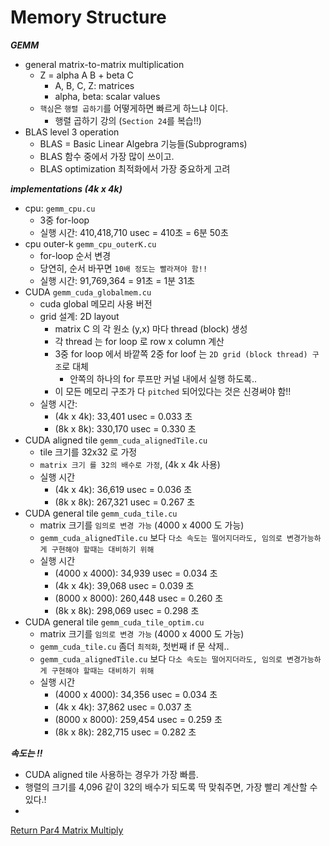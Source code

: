 # Memory Structure

***GEMM***
- general matrix-to-matrix multiplication
  - Z = alpha A B + beta C
    - A, B, C, Z: matrices
    - alpha, beta: scalar values
  - `핵심`은 `행렬 곱하기`를 어떻게하면 빠르게 하느냐 이다.
    - 행렬 곱하기 강의 (`Section 24`를 복습!!)
- BLAS level 3 operation
  - BLAS = Basic Linear Algebra 기능들(Subprograms)
  - BLAS 함수 중에서 가장 많이 쓰이고.
  - BLAS optimization 최적화에서 가장 중요하게 고려

***implementations (4k x 4k)***
- cpu: `gemm_cpu.cu`
  - 3중 for-loop
  - 실행 시간: 410,418,710 usec = 410초 = 6분 50초
- cpu outer-k `gemm_cpu_outerK.cu`
  - for-loop 순서 변경
  - 당연히, 순서 바꾸면 `10배 정도는 빨라져야 함!!`
  - 실행 시간: 91,769,364 = 91초 = 1분 31초 
- CUDA `gemm_cuda_globalmem.cu`
  - cuda global 메모리 사용 버전
  - grid 설계: 2D layout
    - matrix C 의 각 원소 (y,x) 마다 thread (block) 생성
    - 각 thread 는 for loop 로 row x column 계산
    - 3중 for loop 에서 바깥쪽 2중 for loof 는 `2D grid (block thread) 구조`로 대체
      - 안쪽의 하나의 for 루프만 커널 내에서 실행 하도록..
    - 이 모든 메모리 구조가 다 `pitched` 되어있다는 것은 신경써야 함!!
  - 실행 시간: 
    - (4k x 4k): 33,401 usec = 0.033 초
    - (8k x 8k): 330,170 usec = 0.330 초
- CUDA aligned tile `gemm_cuda_alignedTile.cu`
  - tile 크기를 32x32 로 가정
  - `matrix 크기 를 32의 배수로 가정`, (4k x 4k 사용)
  - 실행 시간
    - (4k x 4k): 36,619 usec = 0.036 초
    - (8k x 8k): 267,321 usec = 0.267 초
- CUDA general tile `gemm_cuda_tile.cu`
  - matrix 크기를 `임의로 변경 가능` (4000 x 4000 도 가능)
  - `gemm_cuda_alignedTile.cu` 보다 `다소 속도는 떨어지더라도, 임의로 변경가능하게 구현해야 할때는 대비하기 위해` 
  - 실행 시간
    - (4000 x 4000): 34,939 usec = 0.034 초
    - (4k x 4k): 39,068 usec = 0.039 초 
    - (8000 x 8000): 260,448 usec = 0.260 초
    - (8k x 8k): 298,069 usec = 0.298 초 
- CUDA general tile `gemm_cuda_tile_optim.cu`
  - matrix 크기를 `임의로 변경 가능` (4000 x 4000 도 가능)
  - `gemm_cuda_tile.cu` 좀더 `최적화`, 첫번째 if 문 삭제..
  - `gemm_cuda_alignedTile.cu` 보다 `다소 속도는 떨어지더라도, 임의로 변경가능하게 구현해야 할때는 대비하기 위해`
  - 실행 시간
    - (4000 x 4000): 34,356 usec = 0.034 초
    - (4k x 4k): 37,862 usec = 0.037 초
    - (8000 x 8000): 259,454 usec = 0.259 초
    - (8k x 8k): 282,715 usec = 0.282 초

***속도는 !!***
- CUDA aligned tile 사용하는 경우가 가장 빠름.
- 행렬의 크기를 4,096 같이 32의 배수가 되도록 딱 맞춰주면, 가장 빨리 계산할 수 있다.!
- 

[Return Par4 Matrix Multiply](../README.md)  